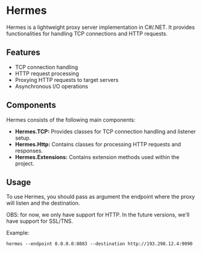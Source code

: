 # Hermes

Hermes is a lightweight proxy server implementation in C#/.NET. It provides functionalities for handling TCP connections and HTTP requests.

## Features

- TCP connection handling
- HTTP request processing
- Proxying HTTP requests to target servers
- Asynchronous I/O operations

## Components

Hermes consists of the following main components:

- **Hermes.TCP:** Provides classes for TCP connection handling and listener setup.
- **Hermes.Http:** Contains classes for processing HTTP requests and responses.
- **Hermes.Extensions:** Contains extension methods used within the project.

## Usage

To use Hermes, you should pass as argument the endpoint where the proxy will listen and the destination.

OBS: for now, we only have support for HTTP. In the future versions, we'll have support for SSL/TNS. 

Example:

```shellscript
hermes --endpoint 0.0.0.0:8083 --destination http://193.298.12.4:9090
